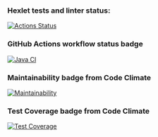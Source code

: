 ### Hexlet tests and linter status:
[![Actions Status](https://github.com/hopetoknow/java-project-78/workflows/hexlet-check/badge.svg)](https://github.com/hopetoknow/java-project-78/actions)

### GitHub Actions workflow status badge
[![Java CI](https://github.com/hopetoknow/java-project-78/actions/workflows/main.yml/badge.svg?branch=main)](https://github.com/hopetoknow/java-project-78/actions/workflows/main.yml)

### Maintainability badge from Code Climate
[![Maintainability](https://api.codeclimate.com/v1/badges/fee4d924514e71c4ae12/maintainability)](https://codeclimate.com/github/hopetoknow/java-project-78/maintainability)

### Test Coverage badge from Code Climate
[![Test Coverage](https://api.codeclimate.com/v1/badges/fee4d924514e71c4ae12/test_coverage)](https://codeclimate.com/github/hopetoknow/java-project-78/test_coverage)